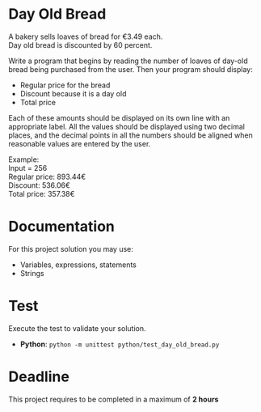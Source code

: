# Day Old Bread

A bakery sells loaves of bread for €3.49 each.  
Day old bread is discounted by 60 percent. 

Write a program that begins by reading the number of loaves of day-old bread being purchased from the user. 
Then your program should display:   
- Regular price for the bread
- Discount because it is a day old
- Total price    

Each of these amounts should be displayed on its own line with an appropriate label. 
All the values should be displayed using two decimal places, 
and the decimal points in all the numbers should be aligned when reasonable values are entered by the user.

Example:   
Input = 256   
Regular price:  893.44€  
Discount:       536.06€  
Total price:    357.38€  

# Documentation

For this project solution you may use:

- Variables, expressions, statements
- Strings


# Test
Execute the test to validate your solution.

- **Python**: `python -m unittest python/test_day_old_bread.py`


# Deadline

This project requires to be completed in a maximum of **2 hours**
